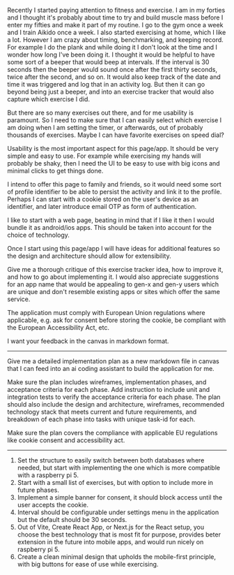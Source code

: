 Recently I started paying attention to fitness and exercise. I am in my forties and I thought it's probably about time to try and build muscle mass before I enter my fifties and make it part of my routine. I go to the gym once a week and I train Aikido once a week. I also started exercising at home, which I like a lot.  However I am crazy about timing, benchmarking, and keeping record. For example I do the plank and while doing it I don't look at the time and I wonder how long I've been doing it. I thought it would be helpful to have some sort of a beeper that would beep at intervals. If the interval is 30 seconds then the beeper would sound once after the first thirty seconds, twice after the second, and so on. It would also keep track of the date and time it was triggered and log that in an activity log.  But then it can go beyond being just a beeper, and into an exercise tracker that would also capture which exercise I did.  

But there are so many exercises out there, and for me usability is paramount. So I need to make sure that I can easily select which exercise I am doing when I am setting the timer, or afterwards, out of probably thousands of exercises. Maybe I can have favorite exercises on speed dial?

Usability is the most important aspect for this page/app. It should be very simple and easy to use. For example while exercising my hands will probably be shaky, then I need the UI to be easy to use with big icons and minimal clicks to get things done.

I intend to offer this page to family and friends, so it would need some sort of profile identifier to be able to persist the activity and link it to the profile. Perhaps I can start with a cookie stored on the user's device as an identifier, and later introduce email OTP as form of authentication.

I like to start with a web page, beating in mind that if I like it then I would bundle it as android/ios apps. This should be taken into account for the choice of technology.

Once I start using this page/app I will have ideas for additional features so the design and architecture should allow for extensibility.

Give me a thorough critique of this exercise tracker idea, how to improve it, and how to go about implementing it. I would also appreciate suggestions for an app name that would be appealing to gen-x and gen-y users which are unique and don't resemble existing apps or sites which offer the same service.

The application must comply with European Union regulations where applicable, e.g. ask for consent before storing the cookie, be compliant with the European Accessibility Act, etc.

I want your feedback in the canvas in markdown format.

---

Give me a detailed implementation plan as a new markdown file in canvas that I can feed into an ai coding assistant to build the application for me.

Make sure the plan includes wireframes, implementation phases, and acceptance criteria for each phase. Add instruction to include unit and integration tests to verify the acceptance criteria for each phase.
The plan should also include the design and architecture, wireframes, recommended technology stack that meets current and future requirements, and breakdown of each phase into tasks with unique task-id for each.

Make sure the plan covers the compliance with applicable EU regulations like cookie consent and accessibility act.

---

1. Set the structure to easily switch between both databases where needed, but start with implementing the one which is more compatible with a raspberry pi 5.
2. Start with a small list of exercises, but with option to include more in future phases.
3. Implement a simple banner for consent, it should block access until the user accepts the cookie.
4. Interval should be configurable under settings menu in the application but the default should be 30 seconds.
5. Out of Vite, Create React App, or Next.js for the React setup, you choose the best technology that is most fit for purpose, provides beter extension in the future into mobile apps, and would run nicely on raspberry pi 5.
6. Create a clean minimal design that upholds the mobile-first principle, with big buttons for ease of use while exercising.

